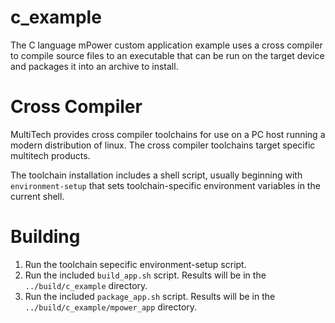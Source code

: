 # c_example

The C language mPower custom application example uses a cross compiler to compile source files to an executable that can be run on the target device and packages it into an archive to install.

# Cross Compiler

MultiTech provides cross compiler toolchains for use on a PC host running a modern distribution of linux. The cross compiler toolchains target specific multitech products.

The toolchain installation includes a shell script, usually beginning with `environment-setup` that sets toolchain-specific environment variables in the current shell.

# Building

1. Run the toolchain sepecific environment-setup script.
2. Run the included `build_app.sh` script. Results will be in the `../build/c_example` directory.
3. Run the included `package_app.sh` script. Results will be in the `../build/c_example/mpower_app` directory.